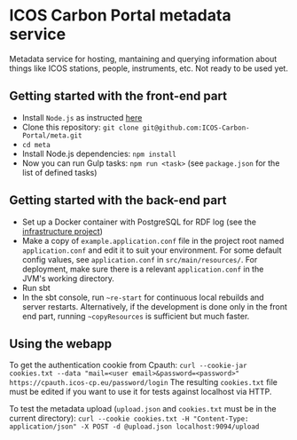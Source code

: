 ICOS Carbon Portal metadata service
===================================

Metadata service for hosting, mantaining and querying information about things like ICOS stations, people, instruments, etc.
Not ready to be used yet.

Getting started with the front-end part
---------------------------------------
- Install `Node.js` as instructed [here](https://github.com/nodesource/distributions)
- Clone this repository: `git clone git@github.com:ICOS-Carbon-Portal/meta.git`
- `cd meta`
- Install Node.js dependencies: `npm install`
- Now you can run Gulp tasks: `npm run <task>` (see `package.json` for the list of defined tasks)

Getting started with the back-end part
--------------------------------------
- Set up a Docker container with PostgreSQL for RDF log (see the [infrastructure project](https://github.com/ICOS-Carbon-Portal/infrastructure/tree/master/rdflogdb))
- Make a copy of `example.application.conf` file in the project root named `application.conf` and edit it to suit your environment. For some default config values, see `application.conf` in `src/main/resources/`. For deployment, make sure there is a relevant `application.conf` in the JVM's working directory.
- Run sbt
- In the sbt console, run `~re-start` for continuous local rebuilds and server restarts. Alternatively, if the development is done only in the front end part, running `~copyResources` is sufficient but much faster. 

Using the webapp
----------------
To get the authentication cookie from Cpauth:
`curl --cookie-jar cookies.txt --data "mail=<user email>&password=<password>" https://cpauth.icos-cp.eu/password/login`
The resulting `cookies.txt` file must be edited if you want to use it for tests against localhost via HTTP.

To test the metadata upload (`upload.json` and `cookies.txt` must be in the current directory):
`curl --cookie cookies.txt -H "Content-Type: application/json" -X POST -d @upload.json localhost:9094/upload`
